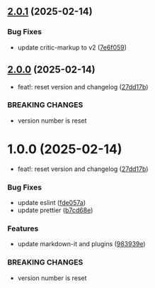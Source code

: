 ## [2.0.1](https://github.com/vimtaai/extramark/compare/v2.0.0...v2.0.1) (2025-02-14)


### Bug Fixes

* update critic-markup to v2 ([7e6f059](https://github.com/vimtaai/extramark/commit/7e6f0591e4494be5021960010423e8adf7a9ee2d))

## [2.0.0](https://github.com/vimtaai/extramark/compare/v1.0.0...v2.0.0) (2025-02-14)


* feat!: reset version and changelog ([27dd17b](https://github.com/vimtaai/extramark/commit/27dd17b3f220963ca93c51c60222d12c76d6a3a6))


### BREAKING CHANGES

* version number is reset

# 1.0.0 (2025-02-14)


* feat!: reset version and changelog ([27dd17b](https://github.com/vimtaai/extramark/commit/27dd17b3f220963ca93c51c60222d12c76d6a3a6))


### Bug Fixes

* update eslint ([fde057a](https://github.com/vimtaai/extramark/commit/fde057a601e070adbd010e43d42d9409de66e00a))
* update prettier ([b7cd68e](https://github.com/vimtaai/extramark/commit/b7cd68e24b4d65350d7b84d7efd7c0990a711ec7))


### Features

* update markdown-it and plugins ([983939e](https://github.com/vimtaai/extramark/commit/983939e959bf8fb4baf43fc955d71b605edd49ca))


### BREAKING CHANGES

* version number is reset
